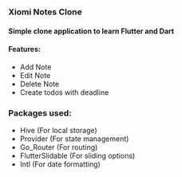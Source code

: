### Xiomi Notes Clone
#### Simple clone application to learn Flutter and Dart
#### Features:
- Add Note
- Edit Note
- Delete Note
- Create todos with deadline

### Packages used:
- Hive (For local storage)  
- Provider (For state management)
- Go_Router (For routing)
- FlutterSlidable (For sliding options)
- Intl (For date formatting)